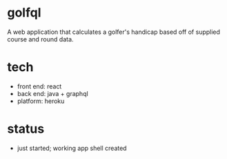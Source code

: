# golfql
A web application that calculates a golfer's handicap based off of supplied course and round data.
# tech
* front end: react
* back end: java + graphql
* platform: heroku
# status
* just started; working app shell created
